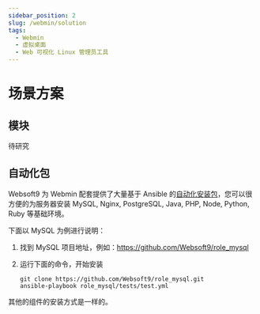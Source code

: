 ```yaml
---
sidebar_position: 2
slug: /webmin/solution
tags:
  - Webmin
  - 虚拟桌面
  - Web 可视化 Linux 管理员工具
---
```


# 场景方案

## 模块

待研究

## 自动化包

Websoft9 为 Webmin 配套提供了大量基于 Ansible 的[自动化安装包](https://github.com/search?q=org%3AWebsoft9+role_)，您可以很方便的为服务器安装 MySQL, Nginx, PostgreSQL, Java, PHP, Node, Python, Ruby 等基础环境。  

下面以 MySQL 为例进行说明：

1. 找到 MySQL 项目地址，例如：https://github.com/Websoft9/role_mysql

2. 运行下面的命令，开始安装
   ```
   git clone https://github.com/Websoft9/role_mysql.git
   ansible-playbook role_mysql/tests/test.yml
   ```

其他的组件的安装方式是一样的。  